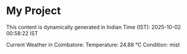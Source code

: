 # My Project

This content is dynamically generated in Indian Time (IST): 2025-10-02 00:58:22 IST


Current Weather in Coimbatore:
Temperature: 24.88 °C
Condition: mist
